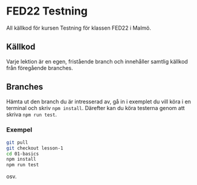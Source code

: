 # FED22 Testning

All källkod för kursen Testning för klassen FED22 i Malmö.

## Källkod

Varje lektion är en egen, fristående branch och innehåller samtlig källkod från föregående branches.

## Branches

Hämta ut den branch du är intresserad av, gå in i exemplet du vill köra i en terminal och skriv `npm install`. Därefter kan du köra testerna genom att skriva `npm run test`.

### Exempel

```zsh
git pull
git checkout lesson-1
cd 01-basics
npm install
npm run test
```

osv.
